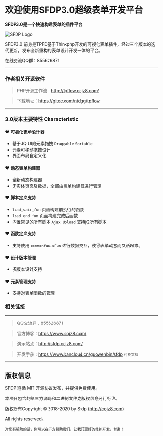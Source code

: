 # 欢迎使用SFDP3.0超级表单开发平台

**SFDP3.0是一个快速构建表单的插件平台**


![SFDP Logo](http://sfdp.cojz8.com/logo.png "SFDP Logo")


SFDP3.0 前身是TPFD基于Thinkphp开发的可视化表单插件，经过三个版本的迭代更新，发布全新重构的表单设计开发一体的平台。

在线交流QQ群：855626871

----
### 作者相关开源软件


> PHP开源工作流：http://tpflow.cojz8.com/

> 下载地址：https://gitee.com/ntdgg/tpflow



----
### 3.0版本主要特性 Characteristic

#### &hearts; 可视化表单设计器

- 基于JQ UI的元素拖拽  `Draggable`   `Sortable`
- 元素可移动拖拽设计
- 界面布局自定义化

#### &hearts; 动态表单构建器

- 全新动态构建器
- 无实体页面及数据，全部由表单构建器进行管理

#### &hearts; 脚本定义支持
-  `load_satr_fun` 页面构建前执行的函数
- `load_end_fun` 页面构建完成后函数
- 内置常见的所有脚本 `Ajax Upload` 支持jQ所有脚本

#### &hearts; 函数定义支持
- 支持使用 `commonfun.sFun` 进行数据交互，使得表单动态而又活起来。

####  &hearts; 设计版本管理
- 多版本设计支持

#### &hearts; 元素管理支持
- 支持对表单函数的管理

### 相关链接
---
> QQ交流群：855626871

> 官方博客：https://www.cojz8.com/

> 演示站点：http://sfdp.cojz8.com/   

> 开发手册：https://www.kancloud.cn/guowenbin/sfdp `付费文档` 


---

## 版权信息

SFDP 遵循 MIT 开源协议发布，并提供免费使用。

本项目包含的第三方源码和二进制文件之版权信息另行标注。

版权所有Copyright © 2018-2020 by Sfdp (http://cojz8.com)

All rights reserved。

~~~
对您有帮助的话，你可以在下方赞助我们，让我们更好的维护开发，谢谢！
~~~